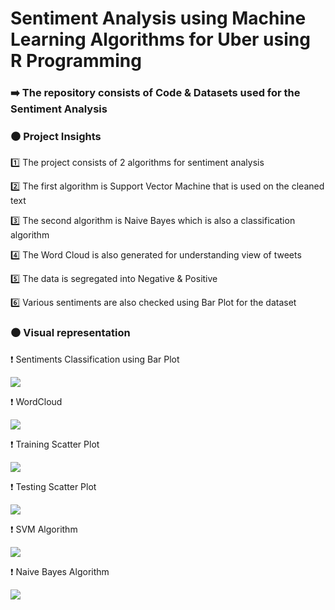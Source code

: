 # Sentiment Analysis using Machine Learning Algorithms for Uber using R Programming

### ➡️ The repository consists of Code & Datasets used for the Sentiment Analysis

### ⚫️ Project Insights

1️⃣ The project consists of 2 algorithms for sentiment analysis

2️⃣ The first algorithm is Support Vector Machine that is used on the cleaned text  

3️⃣ The second algorithm is Naive Bayes which is also a classification algorithm

4️⃣ The Word Cloud is also generated for understanding view of tweets

5️⃣ The data is segregated into Negative & Positive

6️⃣ Various sentiments are also checked using Bar Plot for the dataset

### ⚫️ Visual representation 

❗️  Sentiments Classification using Bar Plot

![](https://github.com/yashindulkar/Uber-Sentimental-Analysis/blob/master/Images/Sentiment_Uber.png)

❗️  WordCloud 

![](https://github.com/yashindulkar/Uber-Sentimental-Analysis/blob/master/Images/WordCloud.png)

❗️  Training Scatter Plot

![](https://github.com/yashindulkar/Uber-Sentimental-Analysis/blob/master/Images/Training.png)

❗️  Testing Scatter Plot

![](https://github.com/yashindulkar/Uber-Sentimental-Analysis/blob/master/Images/Testing.png)

❗️  SVM Algorithm

![](https://github.com/yashindulkar/Uber-Sentimental-Analysis/blob/master/Images/SVM.PNG)

❗️  Naive Bayes Algorithm

![](https://github.com/yashindulkar/Uber-Sentimental-Analysis/blob/master/Images/NB.PNG)
